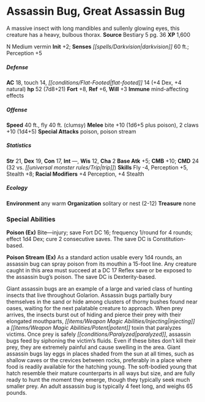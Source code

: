 ﻿---
cssclass: [monsters]
title1: Assassin Bug, Great Assassin Bug
desc_short: A massive insect with long mandibles and sullenly glowing eyes, this creature
  has a heavy, bulbous thorax.
title2: Great Assassin Bug
CR: 5
sources:
- name: Bestiary 5
  page: 36
  link: http://paizo.com/products/btpy9g9x?Pathfinder-Roleplaying-Game-Bestiary-5
XP: 1600
alignment: N
size: Medium
type: vermin
initiative:
  bonus: 2
senses:
  darkvision: 60
AC:
  AC: 18
  touch: 14
  flat_footed: 14
  components:
    dex: 4
    natural: 4
HP:
  HP: 52
  long: 7d8+21
saves:
  fort: 8
  ref: 6
  will: 3
immunities:
- mind-affecting effects
speeds:
  base: 40
  fly: 40
  fly_maneuverability: clumsy
attacks:
  melee:
  - - text: bite +10 (1d6+5 plus poison)
      entries:
      - - damage: 1d6+5
        - effect: poison
      attack: bite
      bonus:
      - 10
    - text: 2 claws +10 (1d4+5)
      entries:
      - - damage: 1d4+5
      count: 2
      attack: claws
      bonus:
      - 10
  special:
  - poison
  - poison stream
ability_scores:
  STR: 21
  DEX: 19
  CON: 17
  INT:
  WIS: 12
  CHA: 2
BAB: 5
CMB: 10
CMD: 24
CMD_other: 32 vs. trip
skills:
  Fly: -4
  Perception: 5
  Stealth: 8
  _racial_mods:
    Perception:
      _: 4
    Stealth:
      _: 4
ecology:
  environment: any warm
  organization: solitary or nest (2-12)
  treasure_type: none
special_abilities:
  Poison (Ex): Bite-injury; save Fort DC 16; frequency 1/round for 4 rounds; effect
    1d4 Dex; cure 2 consecutive saves. The save DC is Constitution-based.
  Poison Stream (Ex): |-
    As a standard action usable every 1d4 rounds, an assassin bug can spray poison from its mouthin a 15-foot line. Any creature caught in this area must succeed at a DC 17 Reflex save or be exposed to the assassin bug's poison. The save DC is Dexterity-based.

    Giant assassin bugs are an example of a large and varied class of hunting insects that live throughout Golarion. Assassin bugs partially bury themselves in the sand or hide among clusters of thorny bushes found near oases, waiting for the next palatable creature to approach. When prey arrives, the insects burst out of hiding and pierce their prey with their elongated mouthparts, injecting a potent toxin that paralyzes victims. Once prey is safely paralyzed, assassin bugs feed by siphoning the victim's fluids. Even if these bites don't kill their prey, they are extremely painful and cause swelling in the area. Giant assassin bugs lay eggs in places shaded from the sun at all times, such as shallow caves or the crevices between rocks, preferably in a place where food is readily available for the hatching young. The soft-bodied young that hatch resemble their mature counterparts in all ways but size, and are fully ready to hunt the moment they emerge, though they typically seek much smaller prey. An adult assassin bug is typically 4 feet long, and weighs 65 pounds.
desc_long: ''

---

# Assassin Bug, Great Assassin Bug
A massive insect with long mandibles and sullenly glowing eyes, this creature has a heavy, bulbous thorax.
**Source** Bestiary 5 pg. 36
**XP** 1,600

N Medium vermin
**Init** +2; **Senses** _[[spells/Darkvision|darkvision]]_ 60 ft.; Perception +5

##### Defense

**AC** 18, touch 14, _[[conditions/Flat-Footed|flat-footed]]_ 14 (+4 Dex, +4 natural)
**hp** 52 (7d8+21)
**Fort** +8, **Ref** +6, **Will** +3
**Immune** mind-affecting effects

##### Offense
**Speed** 40 ft., fly 40 ft. (clumsy)
**Melee** bite +10 (1d6+5 plus poison), 2 claws +10 (1d4+5)
**Special Attacks** poison, poison stream

##### Statistics
**Str** 21, **Dex** 19, **Con** 17, **Int** —, **Wis** 12, **Cha** 2
**Base Atk** +5; **CMB** +10; **CMD** 24 (32 vs. _[[universal monster rules/Trip|trip]]_)
**Skills** Fly -4, Perception +5, Stealth +8; **Racial Modifiers** +4 Perception, +4 Stealth

##### Ecology

**Environment** any warm
**Organization** solitary or nest (2-12)
**Treasure** none

### Special Abilities

**Poison (Ex)** Bite—injury; save Fort DC 16; frequency 1/round for 4 rounds; effect 1d4 Dex; cure 2 consecutive saves. The save DC is Constitution-based.

**Poison Stream (Ex)** As a standard action usable every 1d4 rounds, an assassin bug can spray poison from its mouthin a 15-foot line. Any creature caught in this area must succeed at a DC 17 Reflex save or be exposed to the assassin bug’s poison. The save DC is Dexterity-based.

Giant assassin bugs are an example of a large and varied class of hunting insects that live throughout Golarion. Assassin bugs partially bury themselves in the sand or hide among clusters of thorny bushes found near oases, waiting for the next palatable creature to approach. When prey arrives, the insects burst out of hiding and pierce their prey with their elongated mouthparts, _[[items/Weapon Magic Abilities/Injecting|injecting]]_ a _[[items/Weapon Magic Abilities/Potent|potent]]_ toxin that paralyzes victims. Once prey is safely _[[conditions/Paralyzed|paralyzed]]_, assassin bugs feed by siphoning the victim’s fluids. Even if these bites don’t kill their prey, they are extremely painful and cause swelling in the area. Giant assassin bugs lay eggs in places shaded from the sun at all times, such as shallow caves or the crevices between rocks, preferably in a place where food is readily available for the hatching young. The soft-bodied young that hatch resemble their mature counterparts in all ways but size, and are fully ready to hunt the moment they emerge, though they typically seek much smaller prey. An adult assassin bug is typically 4 feet long, and weighs 65 pounds.